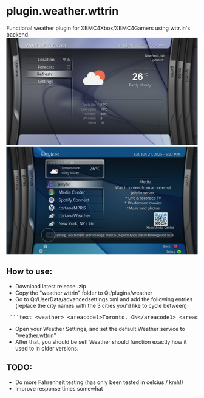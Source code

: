 # plugin.weather.wttrin
Functional weather plugin for XBMC4Xbox/XBMC4Gamers using wttr.in's backend.
![](screenshots/1.jpg)
![](screenshots/2.jpg)

## How to use:
- Download latest release .zip
- Copy the "weather.wttrin" folder to Q:/plugins/weather
- Go to Q:/UserData/advancedsettings.xml and add the following entries (replace the city names with the 3 cities you'd like to cycle between)

 <pre> ```text &lt;weather&gt; &lt;areacode1&gt;Toronto, ON&lt;/areacode1&gt; &lt;areacode2&gt;New York City, NY&lt;/areacode2&gt; &lt;areacode3&gt;Tokyo, Japan&lt;/areacode3&gt; &lt;plugin&gt;weather.wttrin&lt;/plugin&gt; &lt;/weather&gt; ``` </pre> 
 
  - Open your Weather Settings, and set the default Weather service to "weather.wttrin"
  - After that, you should be set! Weather should function exactly how it used to in older versions.

  ## TODO:
  - Do more Fahrenheit testing (has only been tested in celcius / kmh!)
  - Improve response times somewhat
